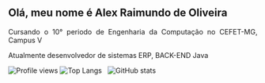## Olá, meu nome é Alex Raimundo de Oliveira
<div align="justify">
  <p>Cursando o 10° periodo de Engenharia da Computação no CEFET-MG, Campus V<p>
  <p>Atualmente desenvolvedor de sistemas ERP, BACK-END Java<p>
</div

![Profile views](https://gpvc.arturio.dev/AlexR02) 
![Top Langs](https://github-readme-stats.vercel.app/api/top-langs/?username=AlexR02&theme=dark) &nbsp; 
![GitHub stats](https://github-readme-stats.vercel.app/api?username=AlexR02&show_icons=true&theme=dark&include_all_commits=true&count_private=true) 
